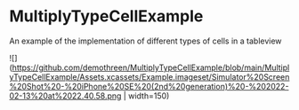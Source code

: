 # MultiplyTypeCellExample
An example of the implementation of different types of cells in a tableview

![](https://github.com/demothreen/MultiplyTypeCellExample/blob/main/MultiplyTypeCellExample/Assets.xcassets/Example.imageset/Simulator%20Screen%20Shot%20-%20iPhone%20SE%20(2nd%20generation)%20-%202022-02-13%20at%2022.40.58.png | width=150)

